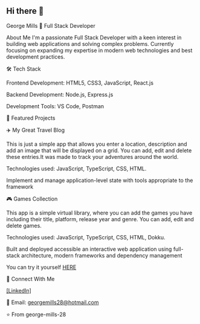 ## Hi there 👋

George Mills 👋
Full Stack Developer

About Me
I'm a passionate Full Stack Developer with a keen interest in building web applications and solving complex problems. Currently focusing on expanding my expertise in modern web technologies and best development practices.

🛠️ Tech Stack

Frontend Development: HTML5, CSS3, JavaScript, React.js


Backend Development: Node.js, Express.js


Development Tools: VS Code, Postman

🚀 Featured Projects


✈️ My Great Travel Blog

This is just a simple app that allows you enter a location, description and add an image that will be displayed on a grid. You can add, edit and delete these entries.It was made to track your adventures around the world.


Technologies used:  JavaScript, TypeScript, CSS, HTML.


Implement and manage application-level state with tools appropriate to the framework


🎮 Games Collection

This app is a simple virtual library, where you can add the games you have including their title, platform, release year and genre. You can add, edit and delete games. 


Technologies used: JavaScript, TypeScript, CSS, HTML, Dokku.


Built and deployed accessible an interactive web application using full-stack architecture, modern frameworks and dependency management


You can try it yourself [HERE](http://george-collection.devacademy.nz/)


🤝 Connect With Me

[[LinkedIn] ](https://www.linkedin.com/in/george-mills-979a90331/)

📧 Email: georgemills28@hotmail.com


⭐️ From george-mills-28
